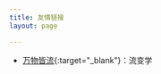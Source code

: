 ```yaml
---
title: 友情链接
layout: page

---
```



- [万物皆流](http://www.andrewsun.net/panta_rhei/){:target="_blank"}：流变学